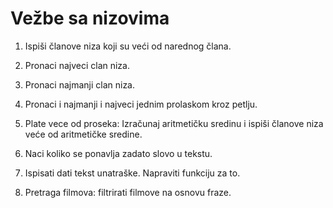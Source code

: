# Vežbe sa nizovima

1. Ispiši članove niza koji su veći od narednog člana.

2. Pronaci najveci clan niza.

3. Pronaci najmanji clan niza.

4. Pronaci i najmanji i najveci jednim prolaskom kroz petlju.

5. Plate vece od proseka: Izračunaj aritmetičku sredinu i ispiši članove niza veće od aritmetičke sredine.

6. Naci koliko se ponavlja zadato slovo u tekstu.

7. Ispisati dati tekst unatraške. Napraviti funkciju za to.

8. Pretraga filmova: filtrirati filmove na osnovu fraze.

